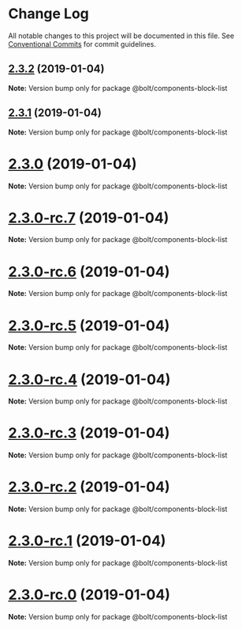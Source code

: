 # Change Log

All notable changes to this project will be documented in this file.
See [Conventional Commits](https://conventionalcommits.org) for commit guidelines.

## [2.3.2](https://github.com/bolt-design-system/bolt/compare/v2.3.1...v2.3.2) (2019-01-04)

**Note:** Version bump only for package @bolt/components-block-list





## [2.3.1](https://github.com/bolt-design-system/bolt/compare/v2.3.0...v2.3.1) (2019-01-04)

**Note:** Version bump only for package @bolt/components-block-list





# [2.3.0](https://github.com/bolt-design-system/bolt/compare/v2.3.0-rc.7...v2.3.0) (2019-01-04)

**Note:** Version bump only for package @bolt/components-block-list





# [2.3.0-rc.7](https://github.com/bolt-design-system/bolt/compare/v2.3.0-rc.6...v2.3.0-rc.7) (2019-01-04)

**Note:** Version bump only for package @bolt/components-block-list





# [2.3.0-rc.6](https://github.com/bolt-design-system/bolt/compare/v2.3.0-rc.5...v2.3.0-rc.6) (2019-01-04)

**Note:** Version bump only for package @bolt/components-block-list





# [2.3.0-rc.5](https://github.com/bolt-design-system/bolt/compare/v2.3.0-rc.4...v2.3.0-rc.5) (2019-01-04)

**Note:** Version bump only for package @bolt/components-block-list





# [2.3.0-rc.4](https://github.com/bolt-design-system/bolt/compare/v2.3.0-rc.3...v2.3.0-rc.4) (2019-01-04)

**Note:** Version bump only for package @bolt/components-block-list





# [2.3.0-rc.3](https://github.com/bolt-design-system/bolt/compare/v2.3.0-rc.2...v2.3.0-rc.3) (2019-01-04)

**Note:** Version bump only for package @bolt/components-block-list





# [2.3.0-rc.2](https://github.com/bolt-design-system/bolt/compare/v2.3.0-rc.1...v2.3.0-rc.2) (2019-01-04)

**Note:** Version bump only for package @bolt/components-block-list





# [2.3.0-rc.1](https://github.com/bolt-design-system/bolt/compare/vv2.3.0-rc.0...v2.3.0-rc.1) (2019-01-04)

**Note:** Version bump only for package @bolt/components-block-list





# [2.3.0-rc.0](https://github.com/bolt-design-system/bolt/compare/v2.2.1...v2.3.0-rc.0) (2019-01-04)

**Note:** Version bump only for package @bolt/components-block-list

